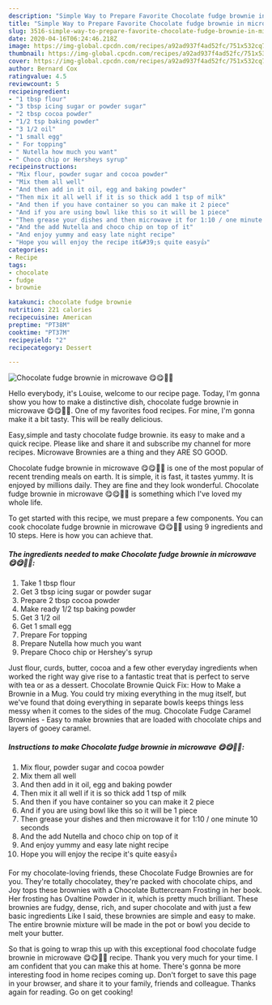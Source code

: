 ```yaml
---
description: "Simple Way to Prepare Favorite Chocolate fudge brownie in microwave 😋😋🤤🤤"
title: "Simple Way to Prepare Favorite Chocolate fudge brownie in microwave 😋😋🤤🤤"
slug: 3516-simple-way-to-prepare-favorite-chocolate-fudge-brownie-in-microwave
date: 2020-04-16T06:24:46.218Z
image: https://img-global.cpcdn.com/recipes/a92ad937f4ad52fc/751x532cq70/chocolate-fudge-brownie-in-microwave-😋😋🤤🤤-recipe-main-photo.jpg
thumbnail: https://img-global.cpcdn.com/recipes/a92ad937f4ad52fc/751x532cq70/chocolate-fudge-brownie-in-microwave-😋😋🤤🤤-recipe-main-photo.jpg
cover: https://img-global.cpcdn.com/recipes/a92ad937f4ad52fc/751x532cq70/chocolate-fudge-brownie-in-microwave-😋😋🤤🤤-recipe-main-photo.jpg
author: Bernard Cox
ratingvalue: 4.5
reviewcount: 5
recipeingredient:
- "1 tbsp flour"
- "3 tbsp icing sugar or powder sugar"
- "2 tbsp cocoa powder"
- "1/2 tsp baking powder"
- "3 1/2 oil"
- "1 small egg"
- " For topping"
- " Nutella how much you want"
- " Choco chip or Hersheys syrup"
recipeinstructions:
- "Mix flour, powder sugar and cocoa powder"
- "Mix them all well"
- "And then add in it oil, egg and baking powder"
- "Then mix it all well if it is so thick add 1 tsp of milk"
- "And then if you have container so you can make it 2 piece"
- "And if you are using bowl like this so it will be 1 piece"
- "Then grease your dishes and then microwave it for 1:10 / one minute 10 seconds"
- "And the add Nutella and choco chip on top of it"
- "And enjoy yummy and easy late night recipe"
- "Hope you will enjoy the recipe it&#39;s quite easy👍"
categories:
- Recipe
tags:
- chocolate
- fudge
- brownie

katakunci: chocolate fudge brownie 
nutrition: 221 calories
recipecuisine: American
preptime: "PT38M"
cooktime: "PT37M"
recipeyield: "2"
recipecategory: Dessert

---
```



![Chocolate fudge brownie in microwave 😋😋🤤🤤](https://img-global.cpcdn.com/recipes/a92ad937f4ad52fc/751x532cq70/chocolate-fudge-brownie-in-microwave-😋😋🤤🤤-recipe-main-photo.jpg)

Hello everybody, it's Louise, welcome to our recipe page. Today, I'm gonna show you how to make a distinctive dish, chocolate fudge brownie in microwave 😋😋🤤🤤. One of my favorites food recipes. For mine, I'm gonna make it a bit tasty. This will be really delicious.

Easy,simple and tasty chocolate fudge brownie. its easy to make and a quick recipe. Please like and share it and subscribe my channel for more recipes. Microwave Brownies are a thing and they ARE SO GOOD.

Chocolate fudge brownie in microwave 😋😋🤤🤤 is one of the most popular of recent trending meals on earth. It is simple, it is fast, it tastes yummy. It is enjoyed by millions daily. They are fine and they look wonderful. Chocolate fudge brownie in microwave 😋😋🤤🤤 is something which I've loved my whole life.


To get started with this recipe, we must prepare a few components. You can cook chocolate fudge brownie in microwave 😋😋🤤🤤 using 9 ingredients and 10 steps. Here is how you can achieve that.

<!--inarticleads1-->

##### The ingredients needed to make Chocolate fudge brownie in microwave 😋😋🤤🤤:

1. Take 1 tbsp flour
1. Get 3 tbsp icing sugar or powder sugar
1. Prepare 2 tbsp cocoa powder
1. Make ready 1/2 tsp baking powder
1. Get 3 1/2 oil
1. Get 1 small egg
1. Prepare  For topping
1. Prepare  Nutella how much you want
1. Prepare  Choco chip or Hershey&#39;s syrup


Just flour, curds, butter, cocoa and a few other everyday ingredients when worked the right way give rise to a fantastic treat that is perfect to serve with tea or as a dessert. Chocolate Brownie Quick Fix: How to Make a Brownie in a Mug. You could try mixing everything in the mug itself, but we&#39;ve found that doing everything in separate bowls keeps things less messy when it comes to the sides of the mug. Chocolate Fudge Caramel Brownies - Easy to make brownies that are loaded with chocolate chips and layers of gooey caramel. 

<!--inarticleads2-->

##### Instructions to make Chocolate fudge brownie in microwave 😋😋🤤🤤:

1. Mix flour, powder sugar and cocoa powder
1. Mix them all well
1. And then add in it oil, egg and baking powder
1. Then mix it all well if it is so thick add 1 tsp of milk
1. And then if you have container so you can make it 2 piece
1. And if you are using bowl like this so it will be 1 piece
1. Then grease your dishes and then microwave it for 1:10 / one minute 10 seconds
1. And the add Nutella and choco chip on top of it
1. And enjoy yummy and easy late night recipe
1. Hope you will enjoy the recipe it&#39;s quite easy👍


For my chocolate-loving friends, these Chocolate Fudge Brownies are for you. They&#39;re totally chocolatey, they&#39;re packed with chocolate chips, and Joy tops these brownies with a Chocolate Buttercream Frosting in her book. Her frosting has Ovaltine Powder in it, which is pretty much brilliant. These brownies are fudgy, dense, rich, and super chocolate and with just a few basic ingredients Like I said, these brownies are simple and easy to make. The entire brownie mixture will be made in the pot or bowl you decide to melt your butter. 

So that is going to wrap this up with this exceptional food chocolate fudge brownie in microwave 😋😋🤤🤤 recipe. Thank you very much for your time. I am confident that you can make this at home. There's gonna be more interesting food in home recipes coming up. Don't forget to save this page in your browser, and share it to your family, friends and colleague. Thanks again for reading. Go on get cooking!
